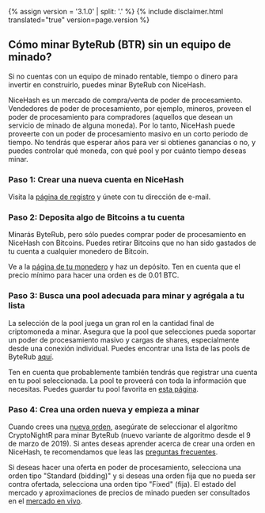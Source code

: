 {% assign version = '3.1.0' | split: '.' %}
{% include disclaimer.html translated="true" version=page.version %}
## Cómo minar ByteRub (BTR) sin un equipo de minado?

Si no cuentas con un equipo de minado rentable, tiempo o
dinero para invertir en construirlo, puedes minar ByteRub con NiceHash.

NiceHash es un mercado de compra/venta de poder de procesamiento. Vendedores de poder
de procesamiento, por ejemplo, mineros, proveen el poder de procesamiento para compradores (aquellos que desean
un servicio de minado de alguna moneda). Por lo tanto, NiceHash puede proveerte con un poder de procesamiento
masivo en un corto periodo de tiempo. No tendrás que esperar años para ver
si obtienes ganancias o no, y puedes controlar qué moneda, con qué pool
y por cuánto tiempo deseas minar.

### **Paso 1:** Crear una nueva cuenta en NiceHash

Visita la [página de
registro](https://www.nicehash.com/?p=register) y únete con tu dirección de e-mail.

### **Paso 2:** Deposita algo de Bitcoins a tu cuenta

Minarás ByteRub, pero sólo puedes comprar poder de procesamiento en
NiceHash con Bitcoins. Puedes retirar Bitcoins que no han sido gastados de tu
cuenta a cualquier monedero de Bitcoin.

Ve a la [página de tu
monedero](https://www.nicehash.com/?p=wallet) y haz un depósito. Ten en cuenta que el precio mínimo para hacer una orden
es de 0.01 BTC.

### **Paso 3:** Busca una pool adecuada para minar y agrégala a tu lista

La selección de la pool juega un gran rol en la cantidad final
de criptomoneda a minar. Asegura que la pool que selecciones pueda soportar
un poder de procesamiento masivo y cargas de shares, especialmente desde una conexión individual.
Puedes encontrar una lista de las pools de ByteRub [aquí](https://bitcointalk.org/index.php?topic=583449.0).

Ten en cuenta que probablemente también tendrás que registrar una cuenta en
tu pool seleccionada. La pool te proveerá con toda la información que necesitas.
Puedes guardar tu pool favorita en [esta página](https://www.nicehash.com/?p=managepools).

### **Paso 4:** Crea una orden nueva y empieza a minar

Cuando crees una [nueva orden](https://www.nicehash.com/?p=orders&new), asegúrate de
seleccionar el algoritmo CryptoNightR para minar ByteRub (nuevo variante de algoritmo desde el 9 de marzo de 2019). Si antes deseas aprender
acerca de crear una orden en NiceHash, te recomendamos que leas las [preguntas frecuentes](https://www.nicehash.com/help/buyers).

Si deseas hacer una oferta en
poder de procesamiento, selecciona una orden tipo "Standard (bidding)" y si deseas una orden
fija que no pueda ser contra ofertada, selecciona una orden tipo "Fixed" (fija). El estado del mercado
y aproximaciones de precios de minado pueden ser consultados en el [mercado en vivo](https://www.nicehash.com/index.jsp?p=orders). 